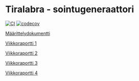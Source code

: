 # Tiralabra - sointugeneraattori

[![CI](https://github.com/Ronttikasa/tiralabra/actions/workflows/main.yml/badge.svg)](https://github.com/Ronttikasa/tiralabra/actions/workflows/main.yml)
[![codecov](https://codecov.io/gh/Ronttikasa/tiralabra/branch/main/graph/badge.svg?token=JEOZCTXS7I)](https://codecov.io/gh/Ronttikasa/tiralabra)

[Määrittelydokumentti](/dokumentaatio/maarittely.md)

[Viikkoraportti 1](/dokumentaatio/viikkoraportti1.md)

[Viikkoraportti 2](/dokumentaatio/viikkoraportti2.md)

[Viikkoraportti 3](/dokumentaatio/viikkoraportti3.md)

[Viikkoraportti 4](/dokumentaatio/viikkoraportti4.md)
